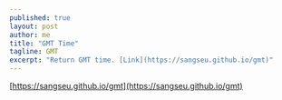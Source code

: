 ```yaml
---
published: true
layout: post
author: me
title: "GMT Time"
tagline: GMT
excerpt: "Return GMT time. [Link](https://sangseu.github.io/gmt)"
---
```


[https://sangseu.github.io/gmt](https://sangseu.github.io/gmt)
